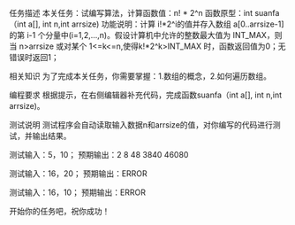 任务描述
本关任务：试编写算法，计算函数值：n! * 2^n
函数原型：int suanfa（int a[], int n,int arrsize)
功能说明：计算 i!*2^i的值并存入数组 a[0..arrsize-1]的第 i-1 个分量中(i=1,2,…,n)。假设计算机中允许的整数最大值为 INT_MAX，则当 n>arrsize 或对某个 1<=k<=n,使得k!*2^k>INT_MAX 时，函数返回值为0；无错误时返回1；

相关知识
为了完成本关任务，你需要掌握：1.数组的概念，2.如何遍历数组。

编程要求
根据提示，在右侧编辑器补充代码，完成函数suanfa（int a[], int n,int arrsize)。

测试说明
测试程序会自动读取输入数据n和arrsize的值，对你编写的代码进行测试，并输出结果。

测试输入：5，10；
预期输出：2 8 48 3840 46080

测试输入：16，20；
预期输出：ERROR

测试输入：16，10；
预期输出：ERROR

开始你的任务吧，祝你成功！